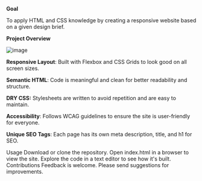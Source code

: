 **Goal**

To apply HTML and CSS knowledge by creating a responsive website based on a given design brief.

**Project Overview**

![image](https://github.com/Runeov/HTML-CSS-Course-Assignment/assets/100531314/efd60b7a-6c80-46e6-b23c-d1070ef82ef2)




**Responsive Layout**: Built with Flexbox and CSS Grids to look good on all screen sizes.

**Semantic HTML**: Code is meaningful and clean for better readability and structure.

**DRY CSS:** Stylesheets are written to avoid repetition and are easy to maintain.

**Accessibility**: Follows WCAG guidelines to ensure the site is user-friendly for everyone.

**Unique SEO Tags**: Each page has its own meta description, title, and h1 for SEO.

Usage
Download or clone the repository.
Open index.html in a browser to view the site.
Explore the code in a text editor to see how it's built.
Contributions
Feedback is welcome. Please send suggestions for improvements.
